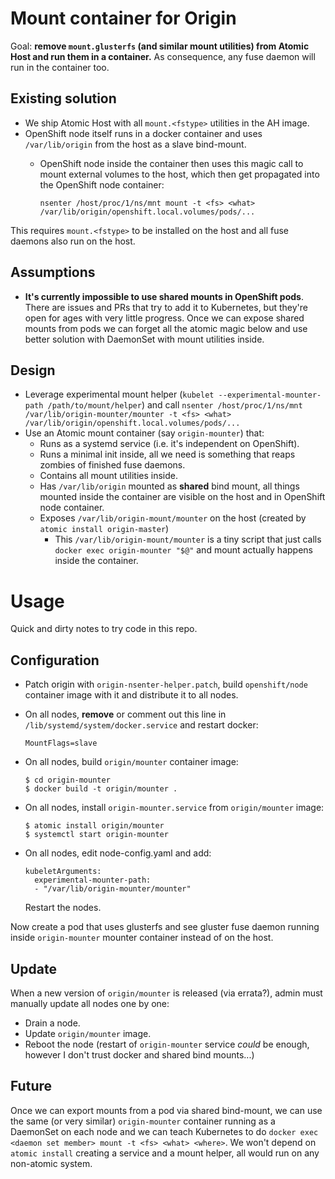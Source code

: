# Mount container for Origin

Goal: **remove `mount.glusterfs` (and similar mount utilities) from Atomic Host and run them in a container.** As consequence, any fuse daemon will run in the container too.

## Existing solution

* We ship Atomic Host with all `mount.<fstype>` utilities in the AH image.
* OpenShift node itself runs in a docker container and uses `/var/lib/origin` from the host as a slave bind-mount.
  * OpenShift node inside the container then uses this magic call to mount external volumes to the host, which then get propagated into the OpenShift node container:
        
    ```
    nsenter /host/proc/1/ns/mnt mount -t <fs> <what> /var/lib/origin/openshift.local.volumes/pods/...
    ```

This requires `mount.<fstype>` to be installed on the host and all fuse daemons also run on the host.

## Assumptions

* **It's currently impossible to use shared mounts in OpenShift pods**. There are issues and PRs that try to add it to Kubernetes, but they're open for ages with very little progress. Once we can expose shared mounts from pods we can forget all the atomic magic below and use better solution with DaemonSet with mount utilities inside.

## Design

* Leverage experimental mount helper (`kubelet --experimental-mounter-path /path/to/mount/helper`) and call `nsenter /host/proc/1/ns/mnt /var/lib/origin-mounter/mounter -t <fs> <what> /var/lib/origin/openshift.local.volumes/pods/...`
* Use an Atomic mount container (say `origin-mounter`) that:
  * Runs as a systemd service (i.e. it's independent on OpenShift).
  * Runs a minimal init inside, all we need is something that reaps zombies of finished fuse daemons.
  * Contains all mount utilities inside.
  * Has `/var/lib/origin` mounted as **shared** bind mount, all things mounted inside the container are visible on the host and in OpenShift node container.
  * Exposes `/var/lib/origin-mount/mounter` on the host (created by `atomic install origin-master`)
    * This `/var/lib/origin-mount/mounter` is a tiny script that just calls `docker exec origin-mounter "$@"` and mount actually happens inside the container.



# Usage

Quick and dirty notes to try code in this repo.

## Configuration

* Patch origin with `origin-nsenter-helper.patch`, build `openshift/node` container image with it and distribute it to all nodes.

* On all nodes, **remove** or comment out this line in `/lib/systemd/system/docker.service` and restart docker:
  
  ```
  MountFlags=slave
  ```

* On all nodes, build `origin/mounter` container image:
  
  ```
  $ cd origin-mounter
  $ docker build -t origin/mounter .
  ```

* On all nodes, install `origin-mounter.service` from `origin/mounter` image:
  
  ```
  $ atomic install origin/mounter
  $ systemctl start origin-mounter
  ```

* On all nodes, edit node-config.yaml and add:
  
  ```
  kubeletArguments:
    experimental-mounter-path:
    - "/var/lib/origin-mounter/mounter"
  ```
  
  Restart the nodes.

Now create a pod that uses glusterfs and see gluster fuse daemon running inside `origin-mounter` mounter container instead of on the host.

## Update

When a new version of `origin/mounter` is released (via errata?), admin must manually update all nodes one by one:
* Drain a node.
* Update `origin/mounter` image.
* Reboot the node (restart of `origin-mounter` service *could* be enough, however I don't trust docker and shared bind mounts...)

## Future

Once we can export mounts from a pod via shared bind-mount, we can use the same (or very similar) `origin-mounter` container running as a DaemonSet on each node and we can teach Kubernetes to do `docker exec <daemon set member> mount -t <fs> <what> <where>`. We won't depend on `atomic install` creating a service and a mount helper, all would run on any non-atomic system.
